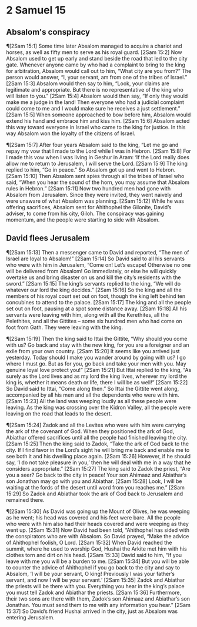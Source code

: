# 2 Samuel 15

## Absalom's conspiracy
¶[2Sam 15:1] Some time later Absalom managed to acquire a chariot and horses, as well as fifty men to serve as his royal guard.
[2Sam 15:2] Now Absalom used to get up early and stand beside the road that led to the city gate. Whenever anyone came by who had a complaint to bring to the king for arbitration, Absalom would call out to him, “What city are you from?” The person would answer, “I, your servant, am from one of the tribes of Israel.”
[2Sam 15:3] Absalom would then say to him, “Look, your claims are legitimate and appropriate. But there is no representative of the king who will listen to you.”
[2Sam 15:4] Absalom would then say, “If only they would make me a judge in the land! Then everyone who had a judicial complaint could come to me and I would make sure he receives a just settlement.”
[2Sam 15:5] When someone approached to bow before him, Absalom would extend his hand and embrace him and kiss him.
[2Sam 15:6] Absalom acted this way toward everyone in Israel who came to the king for justice. In this way Absalom won the loyalty of the citizens of Israel.

¶[2Sam 15:7] After four years Absalom said to the king, “Let me go and repay my vow that I made to the Lord while I was in Hebron.
[2Sam 15:8] For I made this vow when I was living in Geshur in Aram: ‘If the Lord really does allow me to return to Jerusalem, I will serve the Lord.
[2Sam 15:9] The king replied to him, “Go in peace.” So Absalom got up and went to Hebron.
[2Sam 15:10] Then Absalom sent spies through all the tribes of Israel who said, “When you hear the sound of the horn, you may assume that Absalom rules in Hebron.”
[2Sam 15:11] Now two hundred men had gone with Absalom from Jerusalem. Since they were invited, they went naively and were unaware of what Absalom was planning.
[2Sam 15:12] While he was offering sacrifices, Absalom sent for Ahithophel the Gilonite, David’s adviser, to come from his city, Giloh. The conspiracy was gaining momentum, and the people were starting to side with Absalom.

## David flees Jerusalem
¶[2Sam 15:13] Then a messenger came to David and reported, “The men of Israel are loyal to Absalom!”
[2Sam 15:14] So David said to all his servants who were with him in Jerusalem, “Come on! Let’s escape! Otherwise no one will be delivered from Absalom! Go immediately, or else he will quickly overtake us and bring disaster on us and kill the city’s residents with the sword.”
[2Sam 15:15] The king’s servants replied to the king, “We will do whatever our lord the king decides.”
[2Sam 15:16] So the king and all the members of his royal court set out on foot, though the king left behind ten concubines to attend to the palace.
[2Sam 15:17] The king and all the people set out on foot, pausing at a spot some distance away.
[2Sam 15:18] All his servants were leaving with him, along with all the Kerethites, all the Pelethites, and all the Gittites – some six hundred men who had come on foot from Gath. They were leaving with the king.

¶[2Sam 15:19] Then the king said to Ittai the Gittite, “Why should you come with us? Go back and stay with the new king, for you are a foreigner and an exile from your own country.
[2Sam 15:20] It seems like you arrived just yesterday. Today should I make you wander around by going with us? I go where I must go. But as for you, go back and take your men with you. May genuine loyal love protect you!”
[2Sam 15:21] But Ittai replied to the king, “As surely as the Lord lives and as my lord the king lives, wherever my lord the king is, whether it means death or life, there I will be as well!”
[2Sam 15:22] So David said to Ittai, “Come along then.” So Ittai the Gittite went along, accompanied by all his men and all the dependents who were with him.
[2Sam 15:23] All the land was weeping loudly as all these people were leaving. As the king was crossing over the Kidron Valley, all the people were leaving on the road that leads to the desert.

¶[2Sam 15:24] Zadok and all the Levites who were with him were carrying the ark of the covenant of God. When they positioned the ark of God, Abiathar offered sacrifices until all the people had finished leaving the city.
[2Sam 15:25] Then the king said to Zadok, “Take the ark of God back to the city. If I find favor in the Lord’s sight he will bring me back and enable me to see both it and his dwelling place again.
[2Sam 15:26] However, if he should say, ‘I do not take pleasure in you,’ then he will deal with me in a way that he considers appropriate.”
[2Sam 15:27] The king said to Zadok the priest, “Are you a seer? Go back to the city in peace! Your son Ahimaaz and Abiathar’s son Jonathan may go with you and Abiathar.
[2Sam 15:28] Look, I will be waiting at the fords of the desert until word from you reaches me.”
[2Sam 15:29] So Zadok and Abiathar took the ark of God back to Jerusalem and remained there.

¶[2Sam 15:30] As David was going up the Mount of Olives, he was weeping as he went; his head was covered and his feet were bare. All the people who were with him also had their heads covered and were weeping as they went up.
[2Sam 15:31] Now David had been told, “Ahithophel has sided with the conspirators who are with Absalom. So David prayed, “Make the advice of Ahithophel foolish, O Lord.
[2Sam 15:32] When David reached the summit, where he used to worship God, Hushai the Arkite met him with his clothes torn and dirt on his head.
[2Sam 15:33] David said to him, “If you leave with me you will be a burden to me.
[2Sam 15:34] But you will be able to counter the advice of Ahithophel if you go back to the city and say to Absalom, ‘I will be your servant, O king! Previously I was your father’s servant, and now I will be your servant.’
[2Sam 15:35] Zadok and Abiathar the priests will be there with you. Everything you hear in the king’s palace you must tell Zadok and Abiathar the priests.
[2Sam 15:36] Furthermore, their two sons are there with them, Zadok’s son Ahimaaz and Abiathar’s son Jonathan. You must send them to me with any information you hear.”
[2Sam 15:37] So David’s friend Hushai arrived in the city, just as Absalom was entering Jerusalem.
